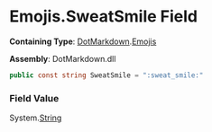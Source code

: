 # Emojis\.SweatSmile Field

**Containing Type**: [DotMarkdown](../../README.md)\.[Emojis](../README.md)

**Assembly**: DotMarkdown\.dll

```csharp
public const string SweatSmile = ":sweat_smile:"
```

### Field Value

System\.[String](https://docs.microsoft.com/en-us/dotnet/api/system.string)
